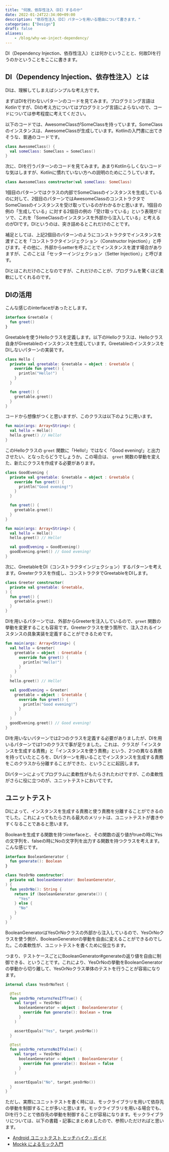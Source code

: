 ```yaml
---
title: "何故、依存性注入（DI）するのか"
date: 2022-01-24T22:34:00+09:00
description: "依存性注入（DI）パターンを用いる理由について書きます。"
categories: ["Design"]
draft: false
aliases:
    - /blog/why-we-inject-dependency/
---
```


DI（Dependency Injection、依存性注入）とは何かということと、何故DIを行うのかということをここに書きます。

## DI（Dependency Injection、依存性注入）とは

DIは、理解してしまえばシンプルな考え方です。

まずはDIを行わないパターンのコードを見てみます。プログラミング言語はKotlinですが、DIの考え方についてはプログラミング言語によらないので、コードについては参考程度に考えてください。

以下のコードでは、AwesomeClassがSomeClassを持っています。SomeClassのインスタンスは、AwesomeClassが生成しています。Kotlinの入門書に出てきそうな、普通のコードです。

```kotlin
class AwesomeClass() {
  val someClass: SomeClass = SomeClass()
}
```

次に、DIを行うパターンのコードを見てみます。あまりKotlinらしくないコードな気はしますが、Kotlinに慣れていない方への説明のためにこうしています。

```kotlin
class AwesomeClass constructor(val someClass: SomeClass)
```

1個目のパターンではクラスの内部でSomeClassのインスタンスを生成しているのに対して、2個目のパターンではAwesomeClassのコンストラクタでSomeClassのインスタンスを受け取っているのがわかるかと思います。1個目の例の「生成している」に対する2個目の例の「受け取っている」という表現がミソで、これを「SomeClassのインスタンスを外部から注入している」と考えるのがDIです。DIというのは、突き詰めるとこれだけのことです。

補足としては、上記2個目のパターンのようにコンストラクタでインスタンスを渡すことを「コンストラクタインジェクション（Constructor Injection）」と呼びます。その他に、外部からsetterを呼ぶことでインスタンスを渡す場合がありますが、このことは「セッターインジェクション（Setter Injection）」と呼びます。

DIとはこれだけのことなのですが、これだけのことが、プログラムを驚くほど柔軟にしてくれるのです。

## DIの活用

こんな感じのinterfaceがあったとします。

```kotlin
interface Greetable {
  fun greet()
}
```

Greetableを使うHelloクラスを定義します。以下のHelloクラスは、Helloクラス自身がGreetableのインスタンスを生成しています。GreetableのインスタンスをDIしないパターンの実装です。

```kotlin
class Hello {
  private val greetable: Greetable = object : Greetable {
    override fun greet() {
      println("Hello!")
    }
  }

  fun greet() {
    greetable.greet()
  }
}
```

コードから想像がつくと思いますが、このクラスは以下のように用います。

```kotlin
fun main(args: Array<String>) {
  val hello = Hello()
  hello.greet() // Hello!
}
```

このHelloクラスの `greet` 関数に「Hello!」ではなく「Good evening!」と出力させたい、となったらどうでしょうか。この場合は、 `greet` 関数の挙動を変えた、新たにクラスを作成する必要があります。

```kotlin
class GoodEvening {
  private val greetable: Greetable = object : Greetable {
    override fun greet() {
      println("Good evening!")
    }
  }

  fun greet() {
    greetable.greet()
  }
}
```

```kotlin
fun main(args: Array<String>) {
  val hello = Hello()
  hello.greet() // Hello!

  val goodEvening = GoodEvening()
  goodEvening.greet() // Good evening!
}
```

次に、GreetableをDI（コンストラクタインジェクション）するパターンを考えます。Greeterクラスを作成し、コンストラクタでGreetableをDIします。

```kotlin
class Greeter constructor(
  private val greetable: Greetable,
) {
  fun greet() {
    greetable.greet()
  }
}
```

DIを用いるパターンでは、外部からGreeterを注入しているので、`greet` 関数の挙動を変更することも容易です。Greeterクラスを使う箇所で、注入されるインスタンスの具象実装を定義することができるためです。

```kotlin
fun main(args: Array<String>) {
  val hello = Greeter(
    greetable = object : Greetable {
      override fun greet() {
        println("Hello!")
      }
    }
  )
  hello.greet() // Hello!

  val goodEvening = Greeter(
    greetable = object : Greetable {
      override fun greet() {
        println("Good evening!")
      }
    }
  )
  goodEvening.greet() // Good evening!
}
```

DIを用いないパターンでは2つのクラスを定義する必要がありましたが、DIを用いるパターンでは1つのクラスで事が足りました。これは、クラスが「インスタンスを生成する責務」と「インスタンスを使う責務」という、2つの異なる責務を持っていたところを、DIパターンを用いることでインスタンスを生成する責務をこのクラスから分離することができた、ということに起因します。

DIパターンによってプログラムに柔軟性がもたらされたわけですが、この柔軟性がさらに役に立つのが、ユニットテストにおいてです。

## ユニットテスト

DIによって、インスタンスを生成する責務と使う責務を分離することができるのでした。これによってもたらされる最大のメリットは、ユニットテストが書きやすくなることであると思います。

Booleanを生成する関数を持つinterfaceと、その関数の返り値がtrueの時にYesの文字列を、falseの時にNoの文字列を出力する関数を持つクラスを考えます。こんな感じです。

```kotlin
interface BooleanGenerator {
  fun generate(): Boolean
}
```

```kotlin
class YesOrNo constructor(
  private val booleanGenerator: BooleanGenerator,
) {
  fun yesOrNo(): String {
    return if (booleanGenerator.generate()) {
      "Yes"
    } else {
      "No"
    }
  }
}
```

BooleanGeneratorはYesOrNoクラスの外部から注入しているので、YesOrNoクラスを使う側が、BooleanGeneratorの挙動を自由に変えることができるのでした。この柔軟性が、ユニットテストを書くために役立ちます。

つまり、テストケースごとにBooleanGenerator#generateの返り値を自由に制御できる、ということです。これにより、YesOrNoの挙動をBooleanGeneratorの挙動から切り離して、YesOrNoクラス単体のテストを行うことが容易になります。

```kotlin
internal class YesOrNoTest {

  @Test
  fun yesOrNo_returnsYesIfTrue() {
    val target = YesOrNo(
      booleanGenerator = object : BooleanGenerator {
        override fun generate(): Boolean = true
      }
    )

    assertEquals("Yes", target.yesOrNo())
  }

  @Test
  fun yesOrNo_returnsNoIfFalse() {
    val target = YesOrNo(
      booleanGenerator = object : BooleanGenerator {
        override fun generate(): Boolean = false
      }
    )

    assertEquals("No", target.yesOrNo())
  }
}
```

ただし、実際にユニットテストを書く時には、モックライブラリを用いて依存先の挙動を制御することが多いと思います。モックライブラリを用いる場合でも、DIを行うことで依存先の挙動を制御することが容易になります。モックライブラリについては、以下の書籍・記事にまとめましたので、参照いただければと思います。

- [Android ユニットテスト ヒッチハイク・ガイド](https://syntaxsugar.booth.pm/items/4186246)
- [Mockk によるモック入門](https://okuzawats.com/blog/mockk/)